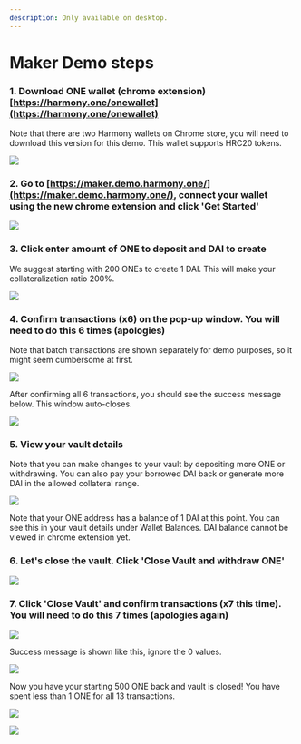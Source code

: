 ```yaml
---
description: Only available on desktop.
---
```


# Maker Demo steps

### 1. Download ONE wallet \(chrome extension\) [https://harmony.one/onewallet](https://harmony.one/onewallet)

Note that there are two Harmony wallets on Chrome store, you will need to download this version for this demo. This wallet supports HRC20 tokens.

![](../../.gitbook/assets/image%20%28207%29.png)

### 2. Go to [https://maker.demo.harmony.one/](https://maker.demo.harmony.one/), connect your wallet using the new chrome extension and click 'Get Started'

![](../../.gitbook/assets/image%20%28215%29.png)

### 3. Click enter amount of ONE to deposit and DAI to create

We suggest starting with 200 ONEs to create 1 DAI. This will make your collateralization ratio 200%. 

![](../../.gitbook/assets/image%20%28212%29.png)

### 4. Confirm transactions \(x6\) on the pop-up window. You will need to do this 6 times \(apologies\)

Note that batch transactions are shown separately for demo purposes, so it might seem cumbersome at first.

![](../../.gitbook/assets/image%20%28211%29.png)

After confirming all 6 transactions, you should see the success message below. This window auto-closes.

![](../../.gitbook/assets/image%20%28218%29.png)

### 5. View your vault details

Note that you can make changes to your vault by depositing more ONE or withdrawing. You can also pay your borrowed DAI back or generate more DAI in the allowed collateral range.

![](../../.gitbook/assets/image%20%28213%29.png)

Note that your ONE address has a balance of 1 DAI at this point. You can see this in your vault details under Wallet Balances. DAI balance cannot be viewed in chrome extension yet.

### 6. Let's close the vault. Click 'Close Vault and withdraw ONE'

![](../../.gitbook/assets/image%20%28217%29.png)

### 7. Click 'Close Vault' and confirm transactions \(x7 this time\). You will need to do this 7 times \(apologies again\)

![](../../.gitbook/assets/image%20%28214%29.png)

Success message is shown like this, ignore the 0 values.

![](../../.gitbook/assets/image%20%28209%29.png)

Now you have your starting 500 ONE back and vault is closed! You have spent less than 1 ONE for all 13 transactions.

![](../../.gitbook/assets/image%20%28210%29.png)

![](../../.gitbook/assets/image%20%28208%29.png)

